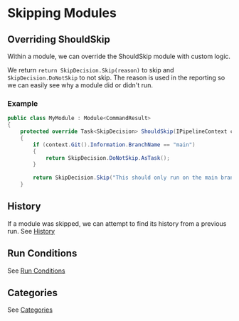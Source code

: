 # Skipping Modules

## Overriding ShouldSkip

Within a module, we can override the ShouldSkip module with custom logic.

We return `return SkipDecision.Skip(reason)` to skip and `SkipDecision.DoNotSkip` to not skip. The reason is used in the reporting so we can easily see why a module did or didn't run.

### Example

```csharp
public class MyModule : Module<CommandResult>
{
    protected override Task<SkipDecision> ShouldSkip(IPipelineContext context)
    {
        if (context.Git().Information.BranchName == "main")
        {
            return SkipDecision.DoNotSkip.AsTask();
        }
        
        return SkipDecision.Skip("This should only run on the main branch").AsTask();
    }

```

## History
If a module was skipped, we can attempt to find its history from a previous run. See [History](getting-started/storing-and-retrieving-results)

## Run Conditions

See [Run Conditions](getting-started/run-conditions)

## Categories

See [Categories](getting-started/categories)